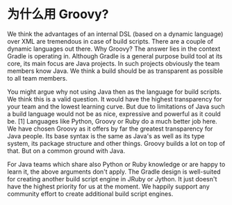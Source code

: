 # 为什么用 Groovy?

We think the advantages of an internal DSL (based on a dynamic language) over XML are tremendous in case of build scripts. There are a couple of dynamic languages out there. Why Groovy? The answer lies in the context Gradle is operating in. Although Gradle is a general purpose build tool at its core, its main focus are Java projects. In such projects obviously the team members know Java. We think a build should be as transparent as possible to all team members.

You might argue why not using Java then as the language for build scripts. We think this is a valid question. It would have the highest transparency for your team and the lowest learning curve. But due to limitations of Java such a build language would not be as nice, expressive and powerful as it could be. [1] Languages like Python, Groovy or Ruby do a much better job here. We have chosen Groovy as it offers by far the greatest transparency for Java people. Its base syntax is the same as Java's as well as its type system, its package structure and other things. Groovy builds a lot on top of that. But on a common ground with Java.

For Java teams which share also Python or Ruby knowledge or are happy to learn it, the above arguments don't apply. The Gradle design is well-suited for creating another build script engine in JRuby or Jython. It just doesn't have the highest priority for us at the moment. We happily support any community effort to create additional build script engines.
